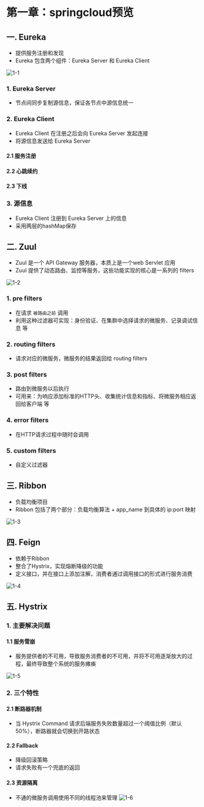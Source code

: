# 第一章：springcloud预览

## 一. Eureka
* 提供服务注册和发现
* Eureka 包含两个组件：Eureka Server 和 Eureka Client

![1-1](https://s2.ax1x.com/2020/03/01/3ghT9P.md.png)

### 1. Eureka Server
* 节点间同步复制源信息，保证各节点中源信息统一

### 2. Eureka Client
* Eureka Client 在注册之后会向 Eureka Server 发起连接
* 将源信息发送给 Eureka Server

#### 2.1 服务注册
#### 2.2 心跳续约
#### 2.3 下线

### 3. 源信息
* Eureka Client 注册到 Eureka Server 上的信息
* 采用两层的hashMap保存

## 二. Zuul
* Zuul 是一个 API Gateway 服务器，本质上是一个web Servlet 应用
* Zuul 提供了动态路由、监控等服务，这些功能实现的核心是一系列的 filters

![1-2](https://s2.ax1x.com/2020/03/01/3g5kxf.md.png)

### 1. pre filters
* 在请求 `被路由之前` 调用
* 利用这种过滤器可实现：身份验证、在集群中选择请求的微服务、记录调试信息 等

### 2. routing filters
* 请求对应的微服务，微服务的结果返回给 routing filters

### 3. post filters
* 路由到微服务以后执行
* 可用来：为响应添加标准的HTTP头、收集统计信息和指标、将微服务相应返回给客户端 等

### 4. error filters
* 在HTTP请求过程中随时会调用

### 5. custom filters
* 自定义过滤器

## 三. Ribbon
* 负载均衡项目
* Ribbon 包括了两个部分：负载均衡算法 + app_name 到具体的 ip:port 映射

![1-3](https://s2.ax1x.com/2020/03/01/3gH1Df.md.png)

## 四. Feign
* 依赖于Ribbon
* 整合了Hystrix，实现熔断降级的功能
* 定义接口，并在接口上添加注解，消费者通过调用接口的形式进行服务消费

![1-4](https://s2.ax1x.com/2020/03/01/3gH2G9.md.png)

## 五. Hystrix
### 1. 主要解决问题

#### 1.1 服务雪崩

* 服务提供者的不可用，导致服务消费者的不可用，并将不可用逐渐放大的过程，最终导致整个系统的服务瘫痪

![1-5](https://s2.ax1x.com/2020/03/01/3gqkkD.md.png)

### 2. 三个特性

#### 2.1 断路器机制
* 当 Hystrix Command 请求后端服务失败数量超过一个阈值比例（默认50%），断路器就会切换到开路状态

#### 2.2 Fallback
* 降级回滚策略
* 请求失败有一个兜底的返回

#### 2.3 资源隔离
* 不通的微服务调用使用不同的线程池来管理
![1-6](https://s2.ax1x.com/2020/03/01/3gLDqP.md.png)




<comment/>
<ad/>